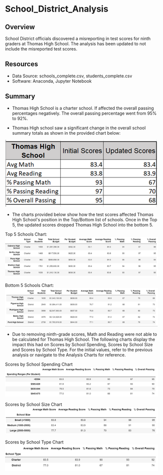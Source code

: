 # School_District_Analysis

## Overview
School District officials discovered a misreporting in test scores for ninth graders at Thomas High School.
The analysis has been updated to not include the misreported test scores.

## Resources
- Data Source: schools_complete.csv, students_complete.csv
- Software: Anaconda, Jupyter Notebook

## Summary

- Thomas High School is a charter school. If affected the overall passing percentages negatively. The overall passing percentage went from 95% to 92%.

- Thomas High school saw a significant change in the overall school summary totals as shown in the provided chart below:

![Summary_Comparison_Chart](https://github.com/arodriguez82/School_District_Analysis/blob/master/Analysis%20Charts/Summary_Comparison.png?raw=true)

- The charts provided below show how the test scores affected Thomas High School's position in the Top/Bottom list of schools. Once in the Top 5, the updated scores dropped Thomas High School into the bottom 5.

Top 5 Schools Chart:
![Initial_Top_5_Chart](https://github.com/arodriguez82/School_District_Analysis/blob/master/Analysis%20Charts/Initial_Top_5.png?raw=true)

Bottom 5 Schools Chart:
![Bottom_5_Schools_Chart](https://github.com/arodriguez82/School_District_Analysis/blob/master/Analysis%20Charts/Bottom_5_Schools.png?raw=true)

- Due to removing ninth-grade scores, Math and Reading were not able to be calculated for Thomas High School. The following charts display the impact this had on Scores by School Spending, Scores by School Size and Scores by School Type. For the initial values, refer to the previous analysis or navigate to the Analysis Charts for reference.

Scores by School Spending Chart
![Updated_Summary_by_Spending_Chart](https://github.com/arodriguez82/School_District_Analysis/blob/master/Analysis%20Charts/Initial_Summary_by_spending.png?raw=true)

Scores by School Size Chart
![Updated_Summary_school_size_Chart](https://github.com/arodriguez82/School_District_Analysis/blob/master/Analysis%20Charts/Updated_Summary_by_size.png?raw=true)

Scores by School Type Chart
![Updated_Summary_School_Type_Chart](https://github.com/arodriguez82/School_District_Analysis/blob/master/Analysis%20Charts/Updated_Summary_by_district.png?raw=true)
